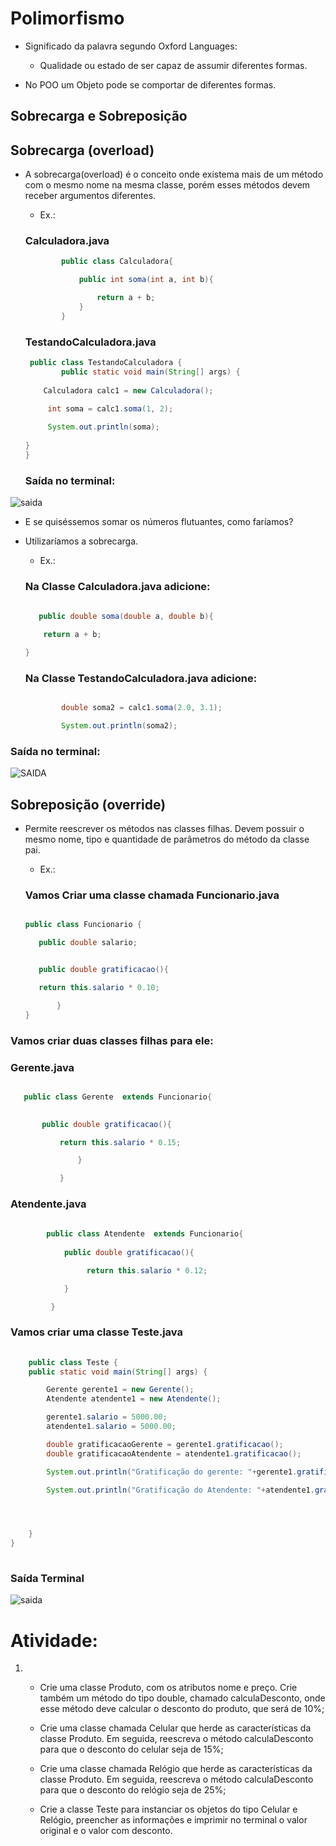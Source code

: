 # Polimorfismo

* Significado da palavra segundo  Oxford Languages:
    * Qualidade ou estado de ser capaz de assumir   diferentes formas.

* No POO um Objeto pode se comportar de diferentes formas. 

## Sobrecarga e Sobreposição

## Sobrecarga (overload)

* A sobrecarga(overload) é o conceito onde existema mais de um método com o mesmo nome na mesma classe, porém esses métodos devem receber argumentos diferentes.

    * Ex.: 

    ### **Calculadora.java**

    ```java
            public class Calculadora{

                public int soma(int a, int b){

                    return a + b;
                }
            }
    ```

    ### **TestandoCalculadora.java**

    ```java
     public class TestandoCalculadora {
            public static void main(String[] args) {
        
        Calculadora calc1 = new Calculadora();
         
         int soma = calc1.soma(1, 2);

         System.out.println(soma);
            
    }
    }
    ```
    ### Saída no terminal:
![saida](img/Untitled%20design%20(1).png)


* E se quiséssemos somar os números flutuantes, como faríamos?
 * Utilizaríamos a sobrecarga.

    * Ex.: 

    ### Na Classe Calculadora.java adicione: 



    ```java
     
       public double soma(double a, double b){

        return a + b;

    }
    ```

    ### Na Classe TestandoCalculadora.java adicione: 


    ```java

            double soma2 = calc1.soma(2.0, 3.1);

            System.out.println(soma2);
    
    ```
 ### Saída no terminal:

![SAIDA](img/Untitled%20design%20(2).png)

## Sobreposição (override)

* Permite reescrever os métodos nas classes filhas. Devem possuir o mesmo nome, tipo e quantidade de parâmetros do método da classe pai.
    * Ex.: 

    ### Vamos Criar uma classe chamada Funcionario.java

     ```java
     
    public class Funcionario {

        public double salario;


        public double gratificacao(){

        return this.salario * 0.10;

            }
    }
    ```

### Vamos criar duas classes filhas para ele:

### Gerente.java

 ```java

    public class Gerente  extends Funcionario{
    

        public double gratificacao(){

            return this.salario * 0.15;

                }

            }
 ```

### Atendente.java

```java
    
        public class Atendente  extends Funcionario{
    
            public double gratificacao(){

                 return this.salario * 0.12;

            }

         }

```
### Vamos criar uma classe Teste.java

```java
    
    public class Teste {
    public static void main(String[] args) {

        Gerente gerente1 = new Gerente();
        Atendente atendente1 = new Atendente();

        gerente1.salario = 5000.00;
        atendente1.salario = 5000.00;

        double gratificacaoGerente = gerente1.gratificacao();
        double gratificacaoAtendente = atendente1.gratificacao();

        System.out.println("Gratificação do gerente: "+gerente1.gratificacao());

        System.out.println("Gratificação do Atendente: "+atendente1.gratificacao());




    }
}
    
```

### Saída Terminal


![saida](img/Untitled%20design%20(3).png)




# Atividade:

1. 
    * Crie uma classe Produto, com os atributos nome e preço. Crie também um método do tipo double, chamado calculaDesconto, onde esse método deve calcular o desconto do produto, que será de 10%;

    * Crie uma classe chamada Celular que herde as características da classe Produto. Em seguida, reescreva o método calculaDesconto para que o desconto do celular seja de 15%;

    * Crie uma classe chamada Relógio que herde as características da classe Produto. Em seguida, reescreva o método calculaDesconto para que o desconto do relógio seja de 25%;

    * Crie a classe Teste para instanciar os objetos do tipo Celular e Relógio, preencher as informações e imprimir no terminal o valor original e o valor com  desconto.














    